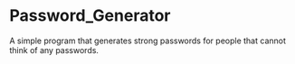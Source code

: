 # Password_Generator
A simple program that generates strong passwords for people that cannot think of any passwords. 

